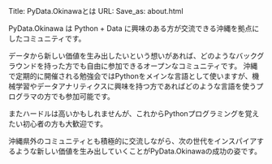 Title: PyData.Okinawaとは
URL: 
Save_as: about.html


PyData.Okinawa は Python + Data に興味のある方が交流できる沖縄を拠点にしたコミュニティです。

データから新しい価値を生み出したいという想いがあれば、どのようなバックグラウンドを持った方でも自由に参加できるオープンなコミュニティです。 沖縄で定期的に開催される勉強会ではPythonをメインな言語として使いますが、機械学習やデータアナリティクスに興味を持つ方であればどのような言語を使うプログラマの方でも参加可能です。

またハードルは高いかもしれませんが、これからPythonプログラミングを覚えたい初心者の方も大歓迎です。

沖縄県外のコミュニティとも積極的に交流しながら、次の世代をインスパイアするような新しい価値を生み出していくことがPyData.Okinawaの成功の姿です。
